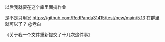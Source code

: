 以后我就要在这个库里面搞作业

是不是只用发 https://github.com/RedPanda31415/test/new/main/5.13 在群里就可以了？ @老白

《关于我一个文件重新提交了十几次这件事》
